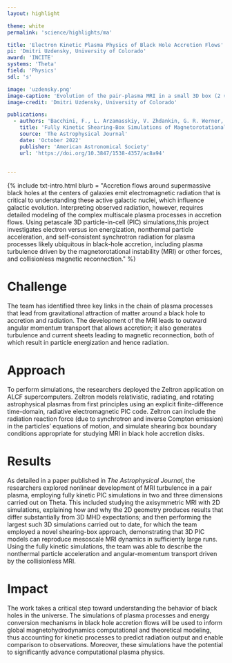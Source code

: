 ```yaml
---
layout: highlight

theme: white
permalink: 'science/highlights/ma'

title: 'Electron Kinetic Plasma Physics of Black Hole Accretion Flows'
pi: 'Dmitri Uzdensky, University of Colorado'
award: 'INCITE'
systems: 'Theta'
field: 'Physics'
sdl: 's'

image: 'uzdensky.png' 
image-caption: 'Evolution of the pair-plasma MRI in a small 3D box (2 × 2 × 2 λ 3 MRI, where λMRI is the most unstable MRI wavelength), showing the spatial distribution of the radial (Bx) and toroidal (By) magnetic field at subsequent times during the simulation (in terms of P0, the orbital period). '
image-credit: 'Dmitri Uzdensky, University of Colorado'

publications:
  - authors: 'Bacchini, F., L. Arzamasskiy, V. Zhdankin, G. R. Werner, M. C. Begelman, and D. A. Uzdensky'
    title: 'Fully Kinetic Shearing-Box Simulations of Magnetorotational Turbulence in 2D and 3D. I. Pair Plasmas'
    source: 'The Astrophysical Journal'
    date: 'October 2022'
    publisher: 'American Astronomical Society'
    url: 'https://doi.org/10.3847/1538-4357/ac8a94'
    
    
---
```


{% include txt-intro.html 
    blurb = "Accretion flows around supermassive black holes at the centers of galaxies emit electromagnetic radiation that is critical to understanding these active galactic nuclei, which influence galactic evolution. Interpreting observed radiation, however, requires detailed modeling of the complex multiscale plasma processes in accretion flows. Using petascale 3D particle-in-cell (PIC) simulations,this project investigates electron versus ion energization, nonthermal particle acceleration, and self-consistent synchrotron radiation for plasma processes likely ubiquitous in black-hole accretion, including plasma turbulence driven by the magnetorotational instability (MRI) or other forces, and collisionless magnetic reconnection."
%}



# Challenge

The team has identified three key links in the chain of plasma processes that lead from gravitational attraction of matter around a black hole to accretion and radiation. The development of the MRI leads to outward angular momentum transport that allows accretion; it also generates turbulence and current sheets leading to magnetic reconnection, both of which result in particle energization and hence radiation.



# Approach

To perform simulations, the researchers deployed the Zeltron application on ALCF supercomputers. Zeltron models relativistic, radiating, and rotating astrophysical plasmas from first principles using an explicit finite-difference time-domain, radiative electromagnetic PIC code. Zeltron can include the radiation reaction force (due to synchrotron and inverse Compton emission) in the particles’ equations of motion, and simulate shearing box boundary conditions appropriate for studying MRI in black hole accretion disks.



# Results

As detailed in a paper published in _The Astrophysical Journal_, the researchers explored nonlinear development of MRI turbulence in a pair plasma, employing fully kinetic PIC simulations in two and three dimensions carried out on Theta. This included studying the axisymmetric MRI with 2D simulations, explaining how and why the 2D geometry produces results that differ substantially from 3D MHD expectations; and then performing the largest such 3D simulations carried out to date, for which the team employed a novel shearing-box approach, demonstrating that 3D PIC models can reproduce mesoscale MRI dynamics in sufficiently large runs. Using the fully kinetic simulations, the team was able to describe the nonthermal particle acceleration and angular-momentum transport driven by the collisionless MRI.



# Impact

The work takes a critical step toward understanding the behavior of black holes in the universe. The simulations of plasma processes and energy conversion mechanisms in black hole accretion flows will be used to inform global magnetohydrodynamics computational and theoretical modeling, thus accounting for kinetic processes to predict radiation output and enable comparison to observations. Moreover, these simulations have the potential to significantly advance computational plasma physics.
